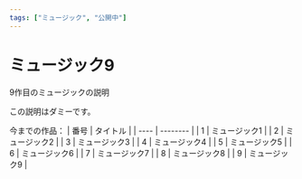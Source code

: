 ```yaml
---
tags: ["ミュージック", "公開中"]
---
```

# ミュージック9
9作目のミュージックの説明

この説明はダミーです。

今までの作品：
| 番号 | タイトル |
| ---- | -------- |
|  1   | ミュージック1  |
|  2   | ミュージック2  |
|  3   | ミュージック3  |
|  4   | ミュージック4  |
|  5   | ミュージック5  |
|  6   | ミュージック6  |
|  7   | ミュージック7  |
|  8   | ミュージック8  |
|  9   | ミュージック9  |

